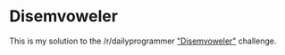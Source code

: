 # Disemvoweler
This is my solution to the /r/dailyprogrammer ["Disemvoweler"](https://www.reddit.com/r/dailyprogrammer/comments/1ystvb/022414_challenge_149_easy_disemvoweler/) challenge.
